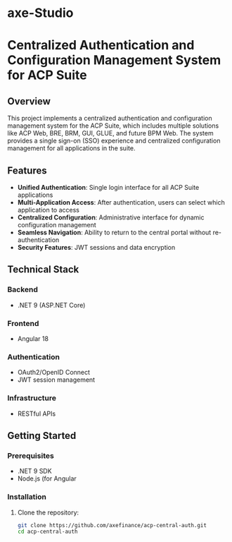 # axe-Studio

# Centralized Authentication and Configuration Management System for ACP Suite

## Overview

This project implements a centralized authentication and configuration management system for the ACP Suite, which includes multiple solutions like ACP Web, BRE, BRM, GUI, GLUE, and future BPM Web. The system provides a single sign-on (SSO) experience and centralized configuration management for all applications in the suite.

## Features

- **Unified Authentication**: Single login interface for all ACP Suite applications
- **Multi-Application Access**: After authentication, users can select which application to access
- **Centralized Configuration**: Administrative interface for dynamic configuration management
- **Seamless Navigation**: Ability to return to the central portal without re-authentication
- **Security Features**: JWT sessions and data encryption

## Technical Stack

### Backend
- .NET 9 (ASP.NET Core)

### Frontend
- Angular 18

### Authentication
- OAuth2/OpenID Connect
- JWT session management

### Infrastructure
- RESTful APIs

## Getting Started

### Prerequisites
- .NET 9 SDK
- Node.js (for Angular


### Installation

1. Clone the repository:
   ```bash
   git clone https://github.com/axefinance/acp-central-auth.git
   cd acp-central-auth
